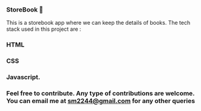 ### StoreBook 📝

This is a storebook app where we can keep the details of books. The tech stack used in this project are : 
### HTML
### CSS
### Javascript. 

### Feel free to contribute. Any type of contributions are welcome. You can email me at sm2244@gmail.com for any other queries
